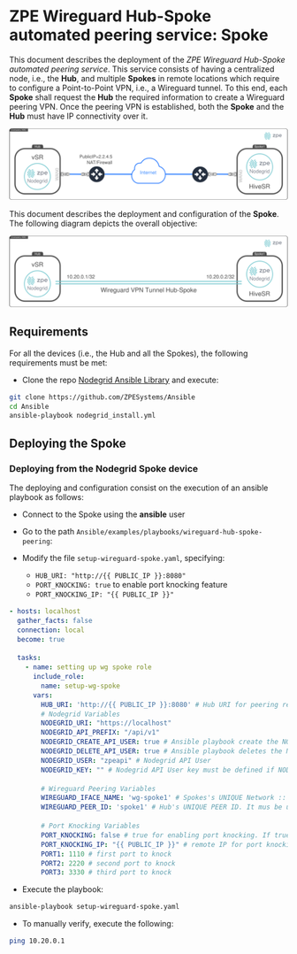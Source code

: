# ZPE Wireguard Hub-Spoke automated peering service: Spoke

This document describes the deployment of the *ZPE Wireguard Hub-Spoke automated peering service*. This service consists of having a centralized node, i.e., the **Hub**, and multiple **Spokes** in remote locations which require to configure a Point-to-Point VPN, i.e., a Wireguard tunnel. To this end, each **Spoke** shall request the **Hub** the required information to create a Wireguard peering VPN. Once the peering VPN is established, both the **Spoke** and the **Hub** must have IP connectivity over it. 

![](figs/network-diagram.png)

This document describes the deployment and configuration of the **Spoke**. The following diagram depicts the overall objective:

![](figs/vpn-diagram.png)


## Requirements

For all the devices (i.e., the Hub and all the Spokes), the following requirements must be met:
- Clone the repo [Nodegrid Ansible Library](https://github.com/ZPESystems/Ansible) and execute:

```bash
git clone https://github.com/ZPESystems/Ansible 
cd Ansible
ansible-playbook nodegrid_install.yml
```

## Deploying the **Spoke**
### Deploying from the Nodegrid Spoke device

The deploying and configuration consist on the execution of an ansible playbook as follows:

- Connect to the Spoke using the **ansible** user

- Go to the path `Ansible/examples/playbooks/wireguard-hub-spoke-peering`:

- Modify the file `setup-wireguard-spoke.yaml`, specifying:
  - `HUB_URI: "http://{{ PUBLIC_IP }}:8080"`
  - `PORT_KNOCKING: true` to enable port knocking feature
  - `PORT_KNOCKING_IP: "{{ PUBLIC_IP }}"`


```yaml
- hosts: localhost
  gather_facts: false
  connection: local
  become: true

  tasks:
    - name: setting up wg spoke role
      include_role:
        name: setup-wg-spoke
      vars:
        HUB_URI: 'http://{{ PUBLIC_IP }}:8080' # Hub URI for peering requests
        # Nodegrid Variables
        NODEGRID_URI: "https://localhost"
        NODEGRID_API_PREFIX: "/api/v1"
        NODEGRID_CREATE_API_USER: true # Ansible playbook create the NODEGRID_USER and retrieves the NODEGRID_KEY
        NODEGRID_DELETE_API_USER: true # Ansible playbook deletes the NODEGRID_USER
        NODEGRID_USER: "zpeapi" # Nodegrid API User
        NODEGRID_KEY: "" # Nodegrid API User key must be defined if NODEGRID_CREATE_API_USER is fale

        # Wireguard Peering Variables
        WIREGUARD_IFACE_NAME: 'wg-spoke1' # Spokes's UNIQUE Network :: Wireguard interface name
        WIREGUARD_PEER_ID: 'spoke1' # Hub's UNIQUE PEER ID. It mus be unique per each Spoke

        # Port Knocking Variables
        PORT_KNOCKING: false # true for enabling port knocking. If true, the following vars are taken in consideration
        PORT_KNOCKING_IP: "{{ PUBLIC_IP }}" # remote IP for port knocking
        PORT1: 1110 # first port to knock
        PORT2: 2220 # second port to knock
        PORT3: 3330 # third port to knock

```

- Execute the playbook:

```bash
ansible-playbook setup-wireguard-spoke.yaml
```

- To manually verify, execute the following:

```bash
ping 10.20.0.1
```

